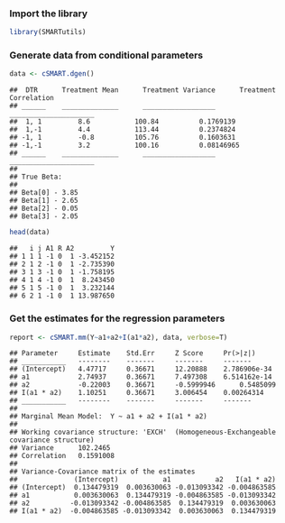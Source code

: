 ### Import the library

``` r
library(SMARTutils)
```

### Generate data from conditional parameters

``` r
data <- cSMART.dgen()
```

    ##  DTR      Treatment Mean      Treatment Variance      Treatment Correlation 
    ## ______    ______________      __________________      _____________________ 
    ##  1, 1         8.6           100.84          0.1769139 
    ##  1,-1         4.4           113.44          0.2374824 
    ## -1, 1         -0.8          105.76          0.1603631 
    ## -1,-1         3.2           100.16          0.08146965 
    ## ______    ______________      __________________      _____________________ 
    ## 
    ## True Beta:
    ## 
    ## Beta[0] - 3.85 
    ## Beta[1] - 2.65 
    ## Beta[2] - 0.05 
    ## Beta[3] - 2.05

``` r
head(data)
```

    ##   i j A1 R A2         Y
    ## 1 1 1 -1 0  1 -3.452152
    ## 2 1 2 -1 0  1 -2.735390
    ## 3 1 3 -1 0  1 -1.758195
    ## 4 1 4 -1 0  1  8.243450
    ## 5 1 5 -1 0  1  3.232144
    ## 6 2 1 -1 0  1 13.987650

### Get the estimates for the regression parameters

``` r
report <- cSMART.mm(Y~a1+a2+I(a1*a2), data, verbose=T)
```

    ## Parameter     Estimate    Std.Err     Z Score     Pr(>|z|) 
    ## ___________   --------    -------     -------     ------- 
    ## (Intercept)   4.47717     0.36671     12.20888    2.786906e-34 
    ## a1            2.74937     0.36671     7.497308    6.514162e-14 
    ## a2            -0.22003    0.36671     -0.5999946      0.5485099 
    ## I(a1 * a2)    1.10251     0.36671     3.006454    0.00264314 
    ## ___________   --------    -------     -------     ------- 
    ## 
    ## Marginal Mean Model:  Y ~ a1 + a2 + I(a1 * a2) 
    ## 
    ## Working covariance structure: 'EXCH'  (Homogeneous-Exchangeable covariance structure)
    ## Variance      102.2465
    ## Correlation   0.1591008
    ## 
    ## Variance-Covariance matrix of the estimates
    ##              (Intercept)           a1           a2   I(a1 * a2)
    ## (Intercept)  0.134479319  0.003630063 -0.013093342 -0.004863585
    ## a1           0.003630063  0.134479319 -0.004863585 -0.013093342
    ## a2          -0.013093342 -0.004863585  0.134479319  0.003630063
    ## I(a1 * a2)  -0.004863585 -0.013093342  0.003630063  0.134479319
